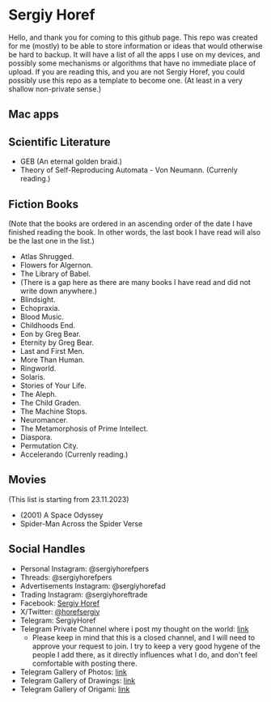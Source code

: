 # Sergiy Horef
Hello, and thank you for coming to this github page.
This repo was created for me (mostly) to be able to store information or ideas that would otherwise be hard to backup.
It will have a list of all the apps I use on my devices, and possibly some mechanisms or algorithms that have no immediate place of upload.
If you are reading this, and you are not Sergiy Horef, you could possibly use this repo as a template to become one. (At least in a very shallow non-private sense.)

## Mac apps

## Scientific Literature
- GEB (An eternal golden braid.)
- Theory of Self-Reproducing Automata - Von Neumann. (Currenly reading.)

## Fiction Books
(Note that the books are ordered in an ascending order of the date I have finished reading the book. In other words, the last book I have read will also be the last one in the list.)
- Atlas Shrugged.
- Flowers for Algernon.
- The Library of Babel.
- (There is a gap here as there are many books I have read and did not write down anywhere.)
- Blindsight.
- Echopraxia.
- Blood Music.
- Childhoods End.
- Eon by Greg Bear.
- Eternity by Greg Bear.
- Last and First Men.
- More Than Human.
- Ringworld.
- Solaris.
- Stories of Your Life.
- The Aleph.
- The Child Graden.
- The Machine Stops.
- Neuromancer.
- The Metamorphosis of Prime Intellect.
- Diaspora.
- Permutation City.
- Accelerando (Currenly reading.)

## Movies
(This list is starting from 23.11.2023)
- (2001) A Space Odyssey
- Spider-Man Across the Spider Verse

## Social Handles
- Personal Instagram: @sergiyhorefpers
- Threads: @sergiyhorefpers
- Advertisements Instagram: @sergiyhorefad
- Trading Instagram: @sergiyhoreftrade
- Facebook: [Sergiy Horef](https://www.facebook.com/profile.php?id=100007386996172)
- X/Twitter: [@horefsergiy](https://twitter.com/horefsergiy)
- Telegram: SergiyHoref
- Telegram Private Channel where i post my thought on the world: [link](https://t.me/+x2wCsVk28ONiMjli)
  - Please keep in mind that this is a closed channel, and I will need to approve your request to join. I try to keep a very good hygene of the people I add there, as it directly influences what I do, and don't feel comfortable with posting there.
- Telegram Gallery of Photos: [link](https://t.me/Horef_Gallery)
- Telegram Gallery of Drawings: [link](https://t.me/horef_drawing_gallery)
- Telegram Gallery of Origami: [link](https://t.me/horef_origami)
